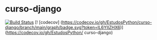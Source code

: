 # curso-django




[![Build Status](https://www.travis-ci.com/EstudosPython/curso-django.svg?branch=main)](https://www.travis-ci.com/EstudosPython/curso-django)
[! [codecov] (https://codecov.io/gh/EstudosPython/curso-django/branch/main/graph/badge.svg?token=IL6YIIZHX6)] (https://codecov.io/gh/EstudosPython/ curso-django)